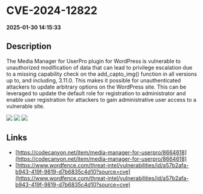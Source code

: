 # CVE-2024-12822

**2025-01-30 14:15:33**

## Description
The Media Manager for UserPro plugin for WordPress is vulnerable to unauthorized modification of data that can lead to privilege escalation due to a missing capability check on the add_capto_img() function in all versions up to, and including, 3.11.0. This makes it possible for unauthenticated attackers to update arbitrary options on the WordPress site. This can be leveraged to update the default role for registration to administrator and enable user registration for attackers to gain administrative user access to a vulnerable site.

![](https://img.shields.io/static/v1?label=Score&message=9.8&color=red)
![](https://img.shields.io/static/v1?label=Severity&message=CRITICAL&color=red)
![](https://img.shields.io/static/v1?label=CWE&message=Auth&color=green)

## Links
- [https://codecanyon.net/item/media-manager-for-userpro/8664618](https://codecanyon.net/item/media-manager-for-userpro/8664618)
- [https://www.wordfence.com/threat-intel/vulnerabilities/id/a57b2afa-b943-419f-9819-d7b6835c4d10?source=cve](https://www.wordfence.com/threat-intel/vulnerabilities/id/a57b2afa-b943-419f-9819-d7b6835c4d10?source=cve)
